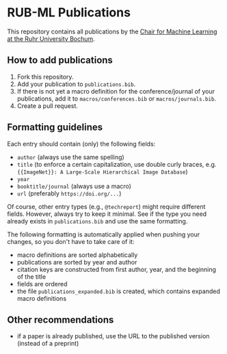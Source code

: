 # RUB-ML Publications

This repository contains all publications by the [Chair for Machine Learning at the Ruhr University Bochum](https://informatik.rub.de/ml/).

## How to add publications
1. Fork this repository.
2. Add your publication to `publications.bib`.
3. If there is not yet a macro definition for the conference/journal of your publications, add it to `macros/conferences.bib` or `macros/journals.bib`.
4. Create a pull request.

## Formatting guidelines
Each entry should contain (only) the following fields:
- `author` (always use the same spelling)
- `title` (to enforce a certain capitalization, use double curly braces, e.g. `{{ImageNet}}: A Large-Scale Hierarchical Image Database`)
- `year`
- `booktitle/journal` (always use a macro)
- `url` (preferably `https://doi.org/...`)

Of course, other entry types (e.g., `@techreport`) might require different fields. However, always try to keep it minimal. See if the type you need already exists in `publications.bib` and use the same formatting.

The following formatting is automatically applied when pushing your changes, so you don't have to take care of it:
- macro definitions are sorted alphabetically
- publications are sorted by year and author
- citation keys are constructed from first author, year, and the beginning of the title
- fields are ordered
- the file `publications_expanded.bib` is created, which contains expanded macro definitions

## Other recommendations
- if a paper is already published, use the URL to the published version (instead of a preprint)
